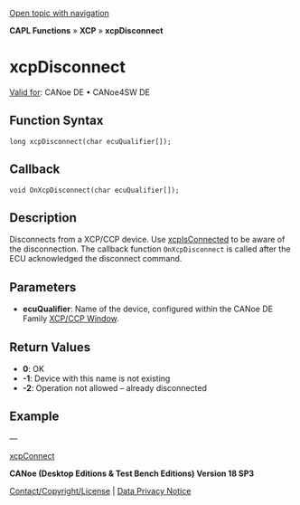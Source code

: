 [Open topic with navigation](../../../../../CANoeDEFamily.htm#Topics/CAPLFunctions/XCP/Functions/CAPLfunctionXCPDisconnect.md)

**CAPL Functions** » **XCP** » **xcpDisconnect**

# xcpDisconnect

[Valid for](../../../Shared/FeatureAvailability.md): CANoe DE • CANoe4SW DE

## Function Syntax

```plaintext
long xcpDisconnect(char ecuQualifier[]);
```

## Callback

```plaintext
void OnXcpDisconnect(char ecuQualifier[]);
```

## Description

Disconnects from a XCP/CCP device. Use [xcpIsConnected](CAPLfunctionXCPIsConnected.md) to be aware of the disconnection. The callback function `OnXcpDisconnect` is called after the ECU acknowledged the disconnect command.

## Parameters

- **ecuQualifier**: Name of the device, configured within the CANoe DE Family [XCP/CCP Window](../../../CANoeCANalyzer/AMDXCP/XCPConfiguration.md).

## Return Values

- **0**: OK
- **-1**: Device with this name is not existing
- **-2**: Operation not allowed – already disconnected

## Example

—

[xcpConnect](CAPLfunctionXCPConnect.md)

**CANoe (Desktop Editions & Test Bench Editions) Version 18 SP3**

[Contact/Copyright/License](../../../Shared/ContactCopyrightLicense.md) | [Data Privacy Notice](https://www.vector.com/int/en/company/get-info/privacy-policy/)
